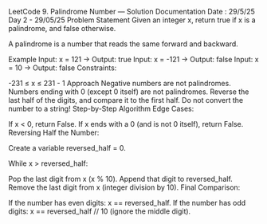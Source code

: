 LeetCode 9. Palindrome Number — Solution Documentation Date : 29/5/25
Day 2 - 29/05/25
Problem Statement
Given an integer x, return true if x is a palindrome, and false otherwise.

A palindrome is a number that reads the same forward and backward.

Example
Input: x = 121 → Output: true
Input: x = -121 → Output: false
Input: x = 10 → Output: false
Constraints:

-231 ≤ x ≤ 231 - 1
Approach
Negative numbers are not palindromes.
Numbers ending with 0 (except 0 itself) are not palindromes.
Reverse the last half of the digits, and compare it to the first half.
Do not convert the number to a string!
Step-by-Step Algorithm
Edge Cases:

If x < 0, return False.
If x ends with a 0 (and is not 0 itself), return False.
Reversing Half the Number:

Create a variable reversed_half = 0.

While x > reversed_half:

Pop the last digit from x (x % 10).
Append that digit to reversed_half.
Remove the last digit from x (integer division by 10).
Final Comparison:

If the number has even digits: x == reversed_half.
If the number has odd digits: x == reversed_half // 10 (ignore the middle digit).

